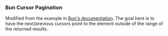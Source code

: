 ### Bun Cursor Pagination

Modified from the example in [Bun's documentation](https://bun.uptrace.dev/guide/cursor-pagination.html#example). The goal here is to have the next/previous cursors point to the element outside of the range of the returned results.

